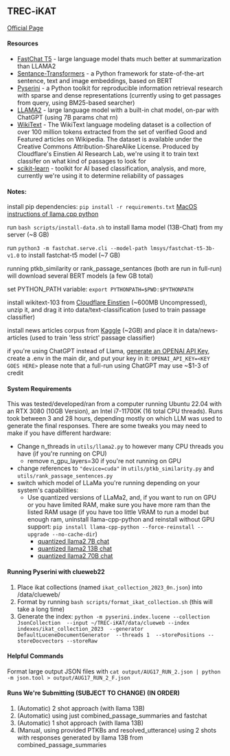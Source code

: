 ## TREC-iKAT

[Official Page](https://www.trecikat.com/)

#### Resources

- [FastChat T5](https://huggingface.co/lmsys/fastchat-t5-3b-v1.0) - large language model thats much better at summarization than LLAMA2
- [Sentance-Transformers](https://www.sbert.net/) - a Python framework for state-of-the-art sentence, text and image embeddings, based on BERT
- [Pyserini](https://github.com/castorini/pyserini) - a Python toolkit for reproducible information retrieval research with sparse and dense representations (currently using to get passages from query, using BM25-based searcher)
- [LLAMA2](https://github.com/facebookresearch/llama) - large language model with a built-in chat model, on-par with ChatGPT (using 7B params chat rn)
- [WikiText](https://www.salesforce.com/products/einstein/ai-research/the-wikitext-dependency-language-modeling-dataset/) - The WikiText language modeling dataset is a collection of over 100 million tokens extracted from the set of verified Good and Featured articles on Wikipedia. The dataset is available under the Creative Commons Attribution-ShareAlike License. Produced by Cloudflare's Einstien AI Research Lab, we're using it to train text classifer on what kind of passages to look for
- [scikit-learn](https://scikit-learn.org/stable/index.html) - toolkit for AI based classification, analysis, and more, currently we're using it to determine reliability of passages

#### Notes:

install pip dependencies: `pip install -r requirements.txt` [MacOS instructions of llama.cpp python](https://llama-cpp-python.readthedocs.io/en/latest/install/macos/)

run `bash scripts/install-data.sh` to install llama model (13B-Chat) from my server (~8 GB)

run `python3 -m fastchat.serve.cli --model-path lmsys/fastchat-t5-3b-v1.0` to install fastchat-t5 model (~7 GB)

running ptkb_similarity or rank_passage_sentances (both are run in full-run) will download several BERT models (a few GB total)

set PYTHON_PATH variable: `export PYTHONPATH=$PWD:$PYTHONPATH`

install wikitext-103 from [Cloudflare Einstien](https://s3.amazonaws.com/research.metamind.io/wikitext/wikitext-103-v1.zip) (~600MB Uncompressed), unzip it, and drag it into data/text-classification (used to train passage classifier)

install news articles corpus from [Kaggle](https://www.kaggle.com/datasets/sbhatti/news-articles-corpus?resource=download) (~2GB) and place it in data/news-articles (used to train 'less strict' passage classifier)

if you're using ChatGPT instead of Llama, [generate an OPENAI API Key](https://openai.com/blog/openai-api), create a .env in the main dir, and put your key in it: `OPENAI_API_KEY=<KEY GOES HERE>`
please note that a full-run using ChatGPT may use ~$1-3 of credit

#### System Requirements

This was tested/developed/ran from a computer running Ubuntu 22.04 with an RTX 3080 (10GB Version), an Intel i7-11700K (16 total CPU threads). Runs took between 3 and 28 hours, depending mostly on which LLM was used to generate the final responses. There are some tweaks you may need to make if you have different hardware:

- Change n_threads in `utils/llama2.py` to however many CPU threads you have (if you're running on CPU)
  - remove n_gpu_layers=30 if you're not running on GPU
- change references to `"device=cuda"` in `utils/ptkb_similarity.py` and `utils/rank_passage_sentences.py`
- switch which model of LLaMa you're running depending on your system's capabilities:
  - Use quantized versions of LLaMa2, and, if you want to run on GPU or you have limited RAM, make sure you have more ram than the listed RAM usage (if you have too little VRAM to run a model but enough ram, uninstall llama-cpp-python and reinstall without GPU support: `pip install llama-cpp-python --force-reinstall --upgrade --no-cache-dir`)
    - [quantized llama2 7B chat](https://huggingface.co/TheBloke/Llama-2-7B-chat-GGML)
    - [quantized llama2 13B chat](https://huggingface.co/TheBloke/Llama-2-13B-chat-GGML)
    - [quantized llama2 70B chat](https://huggingface.co/TheBloke/Llama-2-70B-chat-GGML)

#### Running Pyserini with clueweb22

1. Place ikat collections (named `ikat_collection_2023_0n.json`) into /data/clueweb/
2. Format by running `bash scripts/format_ikat_collection.sh` (this will take a long time)
3. Generate the index: `python -m pyserini.index.lucene --collection JsonCollection  --input ~/TREC-iKAT/data/clueweb --index indexes/ikat_collection_2023  --generator DefaultLuceneDocumentGenerator  --threads 1  --storePositions --storeDocvectors --storeRaw`

#### Helpful Commands

Format large output JSON files with `cat output/AUG17_RUN_2.json | python -m json.tool > output/AUG17_RUN_2_F.json`

#### Runs We're Submitting (SUBJECT TO CHANGE) (IN ORDER)

1. (Automatic) 2 shot approach (with llama 13B)
2. (Automatic) using just combined_passage_summaries and fastchat
3. (Automatic) 1 shot approach (with llama 13B)
4. (Manual, using provided PTKBs and resolved_utterance) using 2 shots with responses generated by llama 13B from combined_passage_summaries
